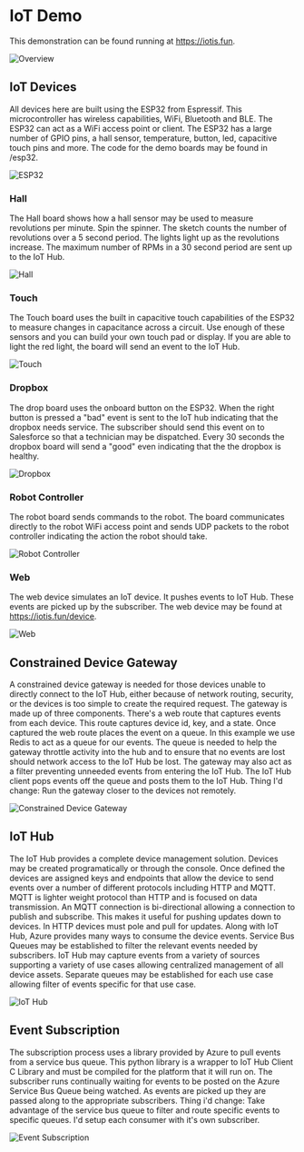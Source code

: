 # IoT Demo

This demonstration can be found running at https://iotis.fun. 

![Overview](/iotweb/static/images/overview.png)

## IoT Devices

All devices here are built using the ESP32 from Espressif. This microcontroller has wireless capabilities, WiFi, Bluetooth and BLE. The ESP32 can act as a WiFi access point or client. The ESP32 has a large number of GPIO pins, a hall sensor, temperature, button, led, capacitive touch pins and more. The code for the demo boards may be found in /esp32.

![ESP32](/iotweb/static/images/esp32b.png)

### Hall

The Hall board shows how a hall sensor may be used to measure revolutions per minute. Spin the spinner. The sketch counts the number of revolutions over a 5 second period. The lights light up as the revolutions increase. The maximum number of RPMs in a 30 second period are sent up to the IoT Hub.

![Hall](/iotweb/static/images/hall.png)

### Touch

The Touch board uses the built in capacitive touch capabilities of the ESP32 to measure changes in capacitance across a circuit. Use enough of these sensors and you can build your own touch pad or display. If you are able to light the red light, the board will send an event to the IoT Hub.

![Touch](/iotweb/static/images/touch.png)

### Dropbox

The drop board uses the onboard button on the ESP32. When the right button is pressed a "bad" event is sent to the IoT hub indicating that the dropbox needs service. The subscriber should send this event on to Salesforce so that a technician may be dispatched. Every 30 seconds the dropbox board will send a "good" even indicating that the the dropbox is healthy.

![Dropbox](/iotweb/static/images/dropbox.png)

### Robot Controller

The robot board sends commands to the robot. The board communicates directly to the robot WiFi access point and sends UDP packets to the robot controller indicating the action the robot should take.

![Robot Controller](/iotweb/static/images/robotcontroller.png)

### Web

The web device simulates an IoT device. It pushes events to IoT Hub. These events are picked up by the subscriber. The web device may be found at https://iotis.fun/device.

![Web](/iotweb/static/images/web.png)

## Constrained Device Gateway

A constrained device gateway is needed for those devices unable to directly connect to the IoT Hub, either because of network routing, security, or the devices is too simple to create the required request. The gateway is made up of three components. There's a web route that captures events from each device. This route captures device id, key, and a state. Once captured the web route places the event on a queue. In this example we use Redis to act as a queue for our events. The queue is needed to help the gateway throttle activity into the hub and to ensure that no events are lost should network access to the IoT Hub be lost. The gateway may also act as a filter preventing unneeded events from entering the IoT Hub. The IoT Hub client pops events off the queue and posts them to the IoT Hub. Thing I'd change: Run the gateway closer to the devices not remotely.

![Constrained Device Gateway](/iotweb/static/images/gateway.png)

## IoT Hub

The IoT Hub provides a complete device management solution. Devices may be created programatically or through the console. Once defined the devices are assigned keys and endpoints that allow the device to send events over a number of different protocols including HTTP and MQTT. MQTT is lighter weight protocol than HTTP and is focused on data transmission. An MQTT connection is bi-directional allowing a connection to publish and subscribe. This makes it useful for pushing updates down to devices. In HTTP devices must pole and pull for updates. Along with IoT Hub, Azure provides many ways to consume the device events. Service Bus Queues may be established to filter the relevant events needed by subscribers.  IoT Hub may capture events from a variety of sources supporting a variety of use cases allowing centralized management of all device assets. Separate queues may be established for each use case allowing filter of events specific for that use case.

![IoT Hub](/iotweb/static/images/iothub.png)

## Event Subscription

The subscription process uses a library provided by Azure to pull events from a service bus queue.  This python library is a wrapper to IoT Hub Client C Library and must be compiled for the platform that it will run on. The subscriber runs continually waiting for events to be posted on the Azure Service Bus Queue being watched. As events are picked up they are passed along to the appropriate subscribers. Thing i'd change:  Take advantage of the service bus queue to filter and route specific events to specific queues. I'd setup each consumer with it's own subscriber.

![Event Subscription](/iotweb/static/images/subscription.png)


